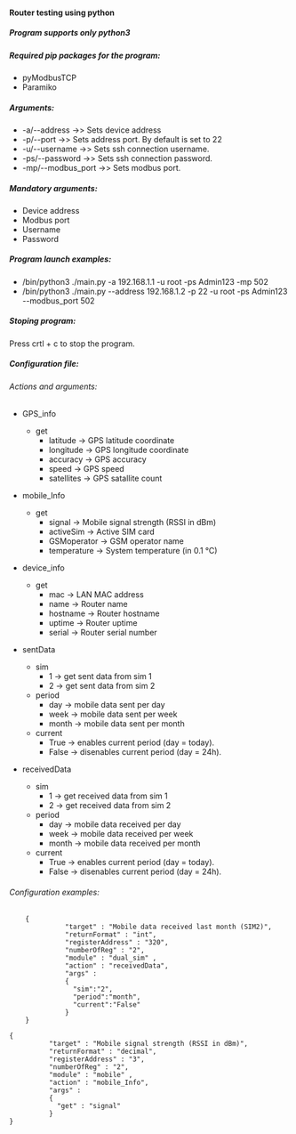 #### Router testing using python
##### Program supports only python3
##### Required pip packages for the program: 

  +  pyModbusTCP
  +  Paramiko

##### Arguments:

  +  -a/--address ->> Sets device address
  +  -p/--port    ->> Sets address port. By default is set to 22
  +  -u/--username ->> Sets ssh connection username. 
  +  -ps/--password ->> Sets ssh connection password.
  +  -mp/--modbus_port ->> Sets modbus port.

##### Mandatory arguments:

  +  Device address
  +  Modbus port
  +  Username
  +  Password

##### Program launch examples:

  + /bin/python3 ./main.py -a 192.168.1.1 -u root -ps Admin123 -mp 502
  + /bin/python3 ./main.py --address 192.168.1.2 -p 22 -u root -ps Admin123 --modbus_port 502

##### Stoping program:
Press crtl + c to stop the program.

##### Configuration file:
###### Actions and arguments:
+ GPS_info
    + get 
        + latitude -> GPS latitude coordinate
        + longitude -> GPS longitude coordinate
        + accuracy -> GPS accuracy
        + speed -> GPS speed
        + satellites -> GPS satallite count

+ mobile_Info
    + get
        + signal -> Mobile signal strength (RSSI in dBm)
        + activeSim -> Active SIM card
        + GSMoperator -> GSM operator name
        + temperature -> System temperature (in 0.1 °C)

+ device_info
    + get
        + mac -> LAN MAC address
        + name -> Router name
        + hostname -> Router hostname
        + uptime -> Router uptime
        + serial -> Router serial number

+ sentData
    + sim 
        + 1 -> get sent data from sim 1
        + 2 -> get sent data from sim 2
    + period
        + day -> mobile data sent per day
        + week -> mobile data sent per week
        + month -> mobile data sent per month
    + current
        + True -> enables current period (day = today).
        + False -> disenables current period (day = 24h).

+ receivedData
    + sim 
        + 1 -> get received data from sim 1
        + 2 -> get received data from sim 2
    + period
        + day -> mobile data received per day
        + week -> mobile data received per week
        + month -> mobile data received per month
    + current
        + True -> enables current period (day = today).
        + False -> disenables current period (day = 24h).
        
###### Configuration examples:

```
    {
              "target" : "Mobile data received last month (SIM2)",
              "returnFormat" : "int",
              "registerAddress" : "320",
              "numberOfReg" : "2",
              "module" : "dual_sim" ,
              "action" : "receivedData",
              "args" :
              {
                "sim":"2",
                "period":"month",
                "current":"False"
              }
    }
```
```
{
          "target" : "Mobile signal strength (RSSI in dBm)",
          "returnFormat" : "decimal",
          "registerAddress" : "3",
          "numberOfReg" : "2",
          "module" : "mobile" ,
          "action" : "mobile_Info",
          "args" : 
          {
            "get" : "signal"
          }
}
```
